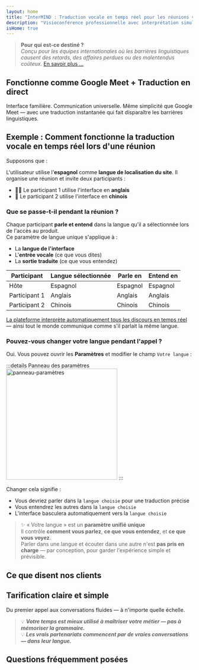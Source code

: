 ```yaml
---
layout: home
title: "InterMIND : Traduction vocale en temps réel pour les réunions vidéo"
description: "Visioconférence professionnelle avec interprétation simultanée en plus de 19 langues. Traduction alimentée par l'IA qui capture le ton, l'intention et le contexte. Rencontrez-vous mondialement, communiquez naturellement."
isHome: true
---
```


<!-- <HeroSection title="Rencontrez-vous dans **N'importe Quelle** Langue" :typingSpeed="10" text="Traduction vocale en direct dans les appels vidéo. Compréhension instantanée, sans barrières."> -->

<HeroSection title="Comprenez **N'importe Quelle** Langue" :typingSpeed="20" text="Interprétation simultanée pendant les appels vidéo. Brisez les barrières linguistiques instantanément.">
<NavButton buttonLabel="Voir la démo" buttonClass="brand" to="/#HowItWorks" />
<NavButton buttonLabel="Assistant" buttonClass="alt" to="/chat" />
</HeroSection>

<span id="1"></span>
<FeatureBlock
    :card="{
      title: 'Traduction ≠ Compréhension. Voici ce qui suit.',
      details: 'Peu importe la langue, votre voix est entendue — et comprise — comme si vous partagiez la même langue.',
      items: [
        '✧ Naturellement, en [temps réel](./product/overview/how-it-works), et sans sous-titres ni latence.',
        '✧ L\'interprétation alimentée par l\'IA capture le ton, l\'intention et la terminologie spécifique au secteur.',
      ],
      link: './product/overview/what-is-intermind',
      src: {
        light: '/media-kit/animals-cartoon-3-2.png',
        dark: '/1d.png',
      },
      inversion: false,
    }"
  />

<span id="2"></span>
<FeatureBlock
    :card="{
      title: 'L\'esprit au cœur de vos réunions',
      details: 'InterMIND transforme chaque appel multilingue en connaissances claires et consultables.',
      items: [
        '✧ **Posez n\'importe quelle question** — l\'IA trouve des réponses **dans toutes vos réunions**.',
        '✧ Extrait automatiquement les tâches, les responsables et les échéances.',
        '✧ Résume les points clés dans n\'importe quelle langue — instantanément.',
      ],
      link: './product/overview/how-it-works#🧩-deep-memory-deep-understanding',
      src: {
        light: '/2l.png',
        dark: '/2d.png',
      },
      inversion: true,
    }"
  />

<span id="3"></span>
<FeatureBlock
    :card="{
      title: 'Conçu pour les réunions sérieuses — pas seulement pour parler',
      details: 'InterMIND est une [plateforme de réunion vidéo de qualité professionnelle](./product/overview/video-meeting-platform), pas un simple module complémentaire ou plugin léger.',
      items: [
        '✧ Résolution 1080p, suppression intelligente du bruit, planification, modération, partage d\'écran, enregistrement, sous-titrage, chat des participants et intégration calendrier — tout intégré, **prêt à l\'emploi**.',
      ],
      link: './product/overview/video-meeting-platform',
      src: {
        light: '/3l.mp4',
        dark: '/3d.mp4',
      },
      inversion: false,
    }"
  />

<span id="4"></span>
<FeatureBlock
    :card="{
      title: 'Confidentialité là où ça compte',
      details: 'InterMIND est conçu pour les conversations critiques en matière de confiance — où la confidentialité et le contrôle comptent le plus.',
      items: ['✧ [Zones de confidentialité](./product/overview/privacy-architecture) — UE, États-Unis, Asie du Sud-Est', '✧ **Zéro formation de données**. Aucun accès tiers.'],
      link: './product/overview/privacy-architecture',
      src: {
        light: '/4l.png',
        dark: '/4d.png',
      },
      inversion: true,
    }"
  />

> **Pour qui est-ce destiné ?**  
> _Conçu pour les équipes internationales où les barrières linguistiques causent des retards, des affaires perdues ou des malentendus coûteux._ [En savoir plus ...](./product/overview/markets)

<span id="HowItWorks"></span>

## Fonctionne comme Google Meet + Traduction en direct

Interface familière. Communication universelle. Même simplicité que Google Meet — avec une traduction instantanée qui fait disparaître les barrières linguistiques.

<FeatureCards
    :features="[
      {
        title: 'Inscrivez-vous gratuitement',
        details: 'Choisissez votre langue et [créez un compte](#Pricing).',
        icon: {
          light: '/signUp.png',
          dark: '/signUp.png',
        },
      },
      {
        title: 'Démarrez une réunion',
        details: 'Créez instantanément ou planifiez à l\'avance.',
        icon: {
          light: '/start.png',
          dark: '/start.png',
        },
      },
      {
        title: 'Rejoignez la réunion',
        details: 'Cliquez sur le lien, entrez votre nom, rejoignez instantanément.',
        icon: {
          light: '/join.png',
          dark: '/join.png',
        },
      },
      {
        title: 'Parlez votre langue',
        details: 'Chacun parle et entend dans sa propre langue.',
        icon: {
          light: '/meeting.png',
          dark: '/meeting.png',
        },
      },
    ]"
  />

<!-- <br> -->

<span id="VideoDemo"></span>
<VideoPlayer src="/promo/demo-en-mx.mp4" />

<span id="Example"></span>

## Exemple : Comment fonctionne la traduction vocale en temps réel lors d'une réunion

Supposons que :

L'utilisateur utilise l'**espagnol** comme **langue de localisation du site**. Il organise une réunion et invite deux participants :

- 🧑‍💼 Le participant 1 utilise l'interface en **anglais**
- 👩 Le participant 2 utilise l'interface en **chinois**

### Que se passe-t-il pendant la réunion ?

Chaque participant **parle et entend** dans la langue qu'il a sélectionnée lors de l'accès au produit.  
Ce paramètre de langue unique s'applique à :

- La **langue de l'interface**
- L'**entrée vocale** (ce que vous dites)
- La **sortie traduite** (ce que vous entendez)

| Participant   | Langue sélectionnée | Parle en  | Entend en |
| ------------- | ------------------- | --------- | --------- |
| Hôte          | Espagnol            | Espagnol  | Espagnol  |
| Participant 1 | Anglais             | Anglais   | Anglais   |
| Participant 2 | Chinois             | Chinois   | Chinois   |

[La plateforme interprète automatiquement tous les discours en temps réel](./product/overview/how-it-works) — ainsi tout le monde communique comme s'il parlait la même langue.

### Pouvez-vous changer votre langue pendant l'appel ?

Oui. Vous pouvez ouvrir les **Paramètres** et modifier le champ `Votre langue` :

:::details Panneau des paramètres
<img src="/settings.png" alt="panneau-paramètres" width="300px" />
:::

Changer cela signifie :

- Vous devriez parler dans la `langue choisie` pour une traduction précise
- Vous entendrez les autres dans la `langue choisie`
- L'interface basculera automatiquement vers la `langue choisie`

> ✨ « Votre langue » est un **paramètre unifié unique**  
> Il contrôle **comment vous parlez**, **ce que vous entendez**, et **ce que vous voyez**.  
> Parler dans une langue et écouter dans une autre n'est **pas pris en charge** — par conception, pour garder l'expérience simple et prévisible.

<span id="Testimonials"></span>

## Ce que disent nos clients

<AutoScrollTestimonials testimonialsUrl="/testimonials.json"/>

<span id="Pricing"></span>

## Tarification claire et simple

Du premier appel aux conversations fluides — à n'importe quelle échelle.

<PricingPlans
    :plans="[
      {
        title: '**Basic** &nbsp 1 utilisateur',
        price: '**Gratuit**',
        details: 'aucune carte de crédit requise',
        items: [
          '**25** réunions',
          '**100** participants aux réunions vidéo [💬](#3)',
          '**30** Go de stockage partagé par utilisateur',
          'Recherche dans toutes vos réunions [💬](#2)',
          'Interprétation simultanée [💬](#1)',
        ],
      },
      {
        title: '**Pro**  &nbsp 1-99 utilisateurs',
        price: '**20 $** /mois/utilisateur, facturé annuellement',
        details: 'ou 25 $ facturé mensuellement',
        items: [
          '**Illimitées** réunions',
          '**150** participants aux réunions vidéo [💬](#3)',
          '**2** To de stockage partagé par utilisateur',
          'Recherche dans toutes vos réunions [💬](#2)',
          'Interprétation simultanée [💬](#1)',
        ],
      },
      {
        title: '**Business** &nbsp 100+ utilisateurs',
        price: '**Tarification personnalisée**',
        details: 'Conçu pour la confidentialité',
        items: [
          '**Illimitées** réunions',
          '**500** participants aux réunions vidéo [💬](#3)',
          '**5** To de stockage partagé par utilisateur',
          'Recherche dans toutes vos réunions [💬](#2)',
          'Interprétation simultanée [💬](#1)',
          '**Zones de confidentialité** [💬](#4)',
        ],
      },
    ]">

<AuthButton text="Commencer" button-class="brand" event-name="get_started_attempt"/>
<AuthButton text="Acheter maintenant" mode="checkout" eventName="buy_now_attempt" />
<ContactForm buttonText="Parler à notre équipe" buttonClass="alt" />
</PricingPlans>

> 💡 **_Votre temps est mieux utilisé à maîtriser votre métier — pas à mémoriser la grammaire._**  
> 💡 **_Les vrais partenariats commencent par de vraies conversations — dans leur langue._**

## Questions fréquemment posées

<span id="FAQ"></span>

<AccordionGroup
    :items="[
      {
        q: 'Quelles langues InterMind prend-il en charge pour l\'interprétation ?',
        a: 'InterMind prend en charge **l\'interprétation en temps réel** dans les 19 langues suivantes :<br><br>- العربية (ar) – Arabe<br>- Čeština (cs) – Tchèque<br>- Deutsch (de) – Allemand<br>- English (en) – Anglais<br>- Español (es) – Espagnol<br>- Français (fr) – Français<br>- हिन्दी (hi) – Hindi<br>- Magyar (hu) – Hongrois<br>- Italiano (it) – Italien<br>- 日本語 (ja) – Japonais<br>- 한국어 (ko) – Coréen<br>- Nederlands (nl) – Néerlandais<br>- Polski (pl) – Polonais<br>- Português (pt) – Portugais<br>- Русский (ru) – Russe<br>- Türkçe (tr) – Turc<br>- 中文 (zh) – Chinois<br><br>Nous élargissons continuellement cette liste — de nouvelles langues sont ajoutées à chaque version majeure.',
      },
      {
        q: 'Qu\'est-ce qu\'un utilisateur sous licence et qu\'est-ce qu\'un participant ?',
        a: 'Un *utilisateur sous licence* possède une licence de réunion gratuite ou payante et peut programmer des réunions dans les limites de son plan. Les *participants* sont des invités — ils **n\'ont pas besoin de compte ou de licence** pour rejoindre et peuvent se connecter depuis n\'importe quel appareil **gratuitement**.',
      },
      {
        q: 'Combien de personnes peuvent utiliser une licence InterMind ?',
        a: 'Chaque *utilisateur sous licence* peut organiser **des réunions illimitées**. Si plusieurs membres de l\'équipe doivent organiser des réunions simultanément, chacun aura besoin de sa propre licence.',
      },
      {
        q: 'Quelle est la durée maximale d\'une réunion ?',
        a: 'Les réunions peuvent durer jusqu\'à **24 heures** sur tous les plans.',
      },
      {
        q: 'Y a-t-il une limite sur le nombre de réunions que je peux organiser ?',
        a: 'Le plan *Free Basic* inclut **25 réunions gratuites**. Les plans *Pro* et *Business* offrent des réunions illimitées avec plus de participants et de contrôle.',
      },
      {
        q: 'Comment InterMind assure-t-il la confidentialité et la sécurité des données ?',
        a: 'InterMind est **privé par conception**. Toutes les données sont traitées et stockées dans votre **Zone de confidentialité** sélectionnée — _UE_, _États-Unis_, ou _Asie_. Nous nous conformons au [**RGPD**](https://gdpr.eu), au [**CCPA**](https://oag.ca.gov/privacy/ccpa), et à l\'UAE PDPL, et **n\'utilisons jamais votre contenu** pour l\'entraînement ou l\'accès par des tiers. Le contrôle avancé de la [Zone de confidentialité](./product/overview/privacy-architecture) est disponible sur le plan **Business**.',
      },
      {
        q: 'Puis-je essayer InterMind avant d\'acheter un plan ?',
        a: 'Absolument. Le plan *Free Basic* vous donne un accès complet aux fonctionnalités principales avec **25 réunions gratuites** — incluant **l\'interprétation simultanée** et **la recherche de réunions**. Aucune carte de crédit requise. Mise à niveau à tout moment.',
      },
      {
        q: 'Que faire si j\'ai besoin d\'aide ou de support ?',
        a: 'Le support est disponible via notre [centre d\'aide](./resources/help). Les utilisateurs *Business* bénéficient d\'un **support prioritaire** avec un contact dédié.',
      },
      {
        q: 'Comment gérer mon abonnement (mise à niveau, rétrogradation ou annulation) ?',
        a: 'Vous pouvez changer votre plan à tout moment via vos **paramètres de compte**. Les changements prennent effet **immédiatement**. Pour les annulations, les *plans mensuels* s\'annulent à la fin du cycle de facturation. Les *plans annuels* peuvent être annulés pour un **remboursement au prorata**.',
      },
      {
        q: 'Puis-je utiliser InterMind pour des webinaires ou de grands événements ?',
        a: 'Oui. Les plans *Pro* et *Business* sont idéaux pour **les grandes réunions et webinaires** — avec un support jusqu\'à **500 participants** sur *Business*.',
      },
    ]"/>

<HomeFooter
    :columns="[
      {
        title: 'PRODUIT',
        links: [
          { text: 'Aperçu', link: './product/overview/what-is-intermind' },
          { text: 'Commencer', link: './product/guide/getting-started' },
          { text: 'Témoignages', link: '#Testimonials' },
          { text: 'Tarifs', link: '#Pricing' },
        ],
      },
      {
        title: 'SUPPORT',
        links: [
          { text: 'Obtenir de l\'aide', link: './resources/help' },
          { text: 'FAQ', link: '#FAQ' },
          { text: 'Politique de confidentialité', link: './resources/company/Privacy-Policy' },
          { text: 'Guide juridique IA', link: './resources/company/Legal-Regulations-for-AI-Services' },
          { text: 'État du service', link: 'https://status.mind.com/' },
          // { text: 'Privacy Settings', link: '#' },
        ],
      },
      {
        title: 'RESSOURCES',
        links: [
          { text: 'Blog', link: './blog' },
          { text: 'Ressources de marque', link: './resources/media-kit' },
          { text: 'Documentation API IA / LLM', link: 'https://mind.com/llms-full.txt' },
        ],
      },
      {
        title: 'ENTREPRISE',
        links: [
          { text: 'À propos', link: './resources/company/about' },
          { text: 'Équipe', link: './resources/company/team' },
          { text: 'Carrières', link: './resources/company/careers' },
          { text: 'Contacts', link: './resources/company/contacts' },
        ],
      },
    ]"/>